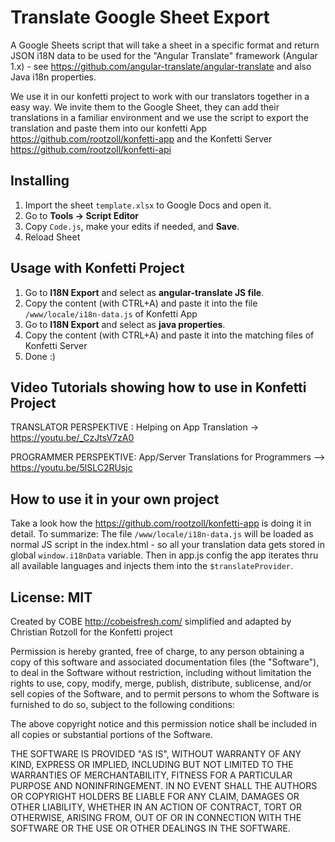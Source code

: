 # Translate Google Sheet Export

A Google Sheets script that will take a sheet in a specific format and return JSON i18N data to be used for the "Angular Translate" framework (Angular 1.x) - see https://github.com/angular-translate/angular-translate and also Java i18n properties.

We use it in our konfetti project to work with our translators together in a easy way. We invite them to the Google Sheet, they can add their translations in a familiar environment and we use the script to export the translation and paste them into our konfetti App https://github.com/rootzoll/konfetti-app and the Konfetti Server https://github.com/rootzoll/konfetti-api

## Installing

1. Import the sheet `template.xlsx` to Google Docs and open it.
2. Go to **Tools -> Script Editor**
3. Copy `Code.js`, make your edits if needed, and **Save**.
4. Reload Sheet

## Usage with Konfetti Project

1. Go to **I18N Export** and select as **angular-translate JS file**.
2. Copy the content (with CTRL+A) and paste it into the file `/www/locale/i18n-data.js` of Konfetti App
1. Go to **I18N Export** and select as **java properties**.
2. Copy the content (with CTRL+A) and paste it into the matching files of Konfetti Server
3. Done :)

## Video Tutorials showing how to use in Konfetti Project

TRANSLATOR PERSPEKTIVE : Helping on App Translation -> https://youtu.be/_CzJtsV7zA0

PROGRAMMER PERSPEKTIVE: App/Server Translations for Programmers --> https://youtu.be/5lSLC2RUsjc

## How to use it in your own project

Take a look how the https://github.com/rootzoll/konfetti-app is doing it in detail. To summarize: The file `/www/locale/i18n-data.js` will be loaded as normal JS script in the index.html - so all your translation data gets stored in global `window.i18nData` variable. Then in app.js config the app iterates thru all available languages and injects them into the `$translateProvider`.

## License: MIT

Created by COBE http://cobeisfresh.com/ simplified and adapted by Christian Rotzoll for the Konfetti project

Permission is hereby granted, free of charge, to any person obtaining a copy of this software and associated documentation files (the "Software"), to deal in the Software without restriction, including without limitation the rights to use, copy, modify, merge, publish, distribute, sublicense, and/or sell copies of the Software, and to permit persons to whom the Software is furnished to do so, subject to the following conditions:

The above copyright notice and this permission notice shall be included in all copies or substantial portions of the Software.

THE SOFTWARE IS PROVIDED "AS IS", WITHOUT WARRANTY OF ANY KIND, EXPRESS OR IMPLIED, INCLUDING BUT NOT LIMITED TO THE WARRANTIES OF MERCHANTABILITY, FITNESS FOR A PARTICULAR PURPOSE AND NONINFRINGEMENT. IN NO EVENT SHALL THE AUTHORS OR COPYRIGHT HOLDERS BE LIABLE FOR ANY CLAIM, DAMAGES OR OTHER LIABILITY, WHETHER IN AN ACTION OF CONTRACT, TORT OR OTHERWISE, ARISING FROM, OUT OF OR IN CONNECTION WITH THE SOFTWARE OR THE USE OR OTHER DEALINGS IN THE SOFTWARE.
